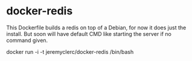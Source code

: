 docker-redis
============

This Dockerfile builds a redis on top of a Debian, for now it does just the install. But soon will have default CMD like starting the server if no command given.

docker run -i -t jeremyclerc/docker-redis /bin/bash
